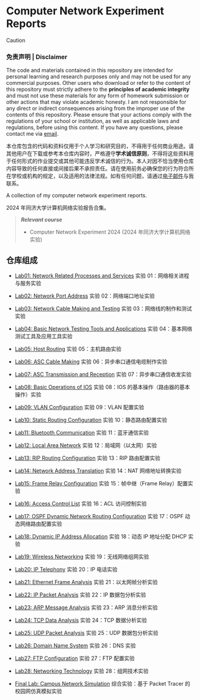 # Computer Network Experiment Reports

> [!CAUTION]
> ### 免责声明 | Disclaimer
>
> The code and materials contained in this repository are intended for personal learning and research purposes only and may not be used for any commercial purposes. Other users who download or refer to the content of this repository must strictly adhere to the **principles of academic integrity** and must not use these materials for any form of homework submission or other actions that may violate academic honesty. I am not responsible for any direct or indirect consequences arising from the improper use of the contents of this repository. Please ensure that your actions comply with the regulations of your school or institution, as well as applicable laws and regulations, before using this content. If you have any questions, please contact me via [email](mailto:minmuslin@outlook.com).
>
> 本仓库包含的代码和资料仅用于个人学习和研究目的，不得用于任何商业用途。请其他用户在下载或参考本仓库内容时，严格遵守**学术诚信原则**，不得将这些资料用于任何形式的作业提交或其他可能违反学术诚信的行为。本人对因不恰当使用仓库内容导致的任何直接或间接后果不承担责任。请在使用前务必确保您的行为符合所在学校或机构的规定，以及适用的法律法规。如有任何问题，请通过[电子邮件](mailto:minmuslin@outlook.com)与我联系。

A collection of my computer network experiment reports.

2024 年同济大学计算机网络实验报告合集。

> ***Relevant course***
> * Computer Network Experiment 2024 (2024 年同济大学计算机网络实验)

## 仓库组成

* [Lab01: Network Related Processes and Services](Lab01_Network_Related_Processes_and_Services.pdf)
实验 01：网络相关进程与服务实验

* [Lab02: Network Port Address](Lab02_Network_Port_Address.pdf)
实验 02：网络端口地址实验

* [Lab03: Network Cable Making and Testing](Lab03_Network_Cable_Making_and_Testing.pdf)
实验 03：网络线的制作和测试实验

* [Lab04: Basic Network Testing Tools and Applications](Lab04_Basic_Network_Testing_Tools_and_Applications.pdf)
实验 04：基本网络测试工具及应用工具实验

* [Lab05: Host Routing](Lab05_Host_Routing.pdf)
实验 05：主机路由实验

* [Lab06: ASC Cable Making](Lab06_ASC_Cable_Making.pdf)
实验 06：异步串口通信电缆制作实验

* [Lab07: ASC Transmission and Reception](Lab07_ASC_Transmission_and_Reception.pdf)
实验 07：异步串口通信收发实验

* [Lab08: Basic Operations of IOS](Lab08_Basic_Operations_of_IOS.pdf)
实验 08：IOS 的基本操作（路由器的基本操作）实验

* [Lab09: VLAN Configuration](Lab09_VLAN_Configuration.pdf)
实验 09：VLAN 配置实验

* [Lab10: Static Routing Configuration](Lab10_Static_Routing_Configuration.pdf)
实验 10：静态路由配置实验

* [Lab11: Bluetooth Communication](Lab11_Bluetooth_Communication.pdf)
实验 11：蓝牙通信实验

* [Lab12: Local Area Network](Lab12_Local_Area_Network.pdf)
实验 12：局域网（以太网）实验

* [Lab13: RIP Routing Configuration](Lab13_RIP_Routing_Configuration.pdf)
实验 13：RIP 路由配置实验

* [Lab14: Network Address Translation](Lab14_Network_Address_Translation.pdf)
实验 14：NAT 网络地址转换实验

* [Lab15: Frame Relay Configuration](Lab15_Frame_Relay_Configuration.pdf)
实验 15：帧中继（Frame Relay）配置实验

* [Lab16: Access Control List](Lab16_Access_Control_List.pdf)
实验 16：ACL 访问控制实验

* [Lab17: OSPF Dynamic Network Routing Configuration](Lab17_OSPF_Dynamic_Network_Routing_Configuration.pdf)
实验 17：OSPF 动态网络路由配置实验

* [Lab18: Dynamic IP Address Allocation](Lab18_Dynamic_IP_Address_Allocation.pdf)
实验 18：动态 IP 地址分配 DHCP 实验

* [Lab19: Wireless Networking](Lab19_Wireless_Networking.pdf)
实验 19：无线网络组网实验

* [Lab20: IP Telephony](Lab20_IP_Telephony.pdf)
实验 20：IP 电话实验

* [Lab21: Ethernet Frame Analysis](Lab21_Ethernet_Frame_Analysis.pdf)
实验 21：以太网帧分析实验

* [Lab22: IP Packet Analysis](Lab22_IP_Packet_Analysis.pdf)
实验 22：IP 数据包分析实验

* [Lab23: ARP Message Analysis](Lab23_ARP_Message_Analysis.pdf)
实验 23：ARP 消息分析实验

* [Lab24: TCP Data Analysis](Lab24_TCP_Data_Analysis.pdf)
实验 24：TCP 数据分析实验

* [Lab25: UDP Packet Analysis](Lab25_UDP_Packet_Analysis.pdf)
实验 25：UDP 数据包分析实验

* [Lab26: Domain Name System](Lab26_Domain_Name_System.pdf)
实验 26：DNS 实验

* [Lab27: FTP Configuration](Lab27_FTP_Configuration.pdf)
实验 27：FTP 配置实验

* [Lab28: Networking Technology](Lab28_Networking_Technology.pdf)
实验 28：组网技术实验

* [Final Lab: Campus Network Simulation](FinalLab_Campus_Network_Simulation)
综合实验：基于 Packet Tracer 的校园网仿真模拟实验
